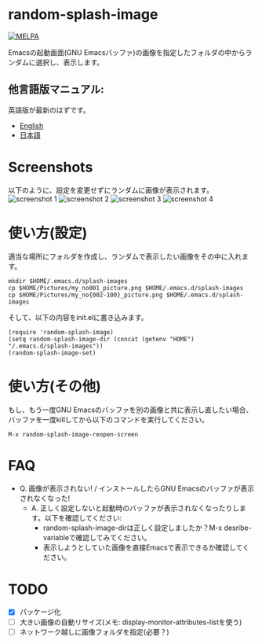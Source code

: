 # random-splash-image
[![MELPA](http://melpa.org/packages/random-splash-image-badge.svg)](http://melpa.org/#/random-splash-image)

Emacsの起動画面(GNU Emacsバッファ)の画像を指定したフォルダの中からランダムに選択し、表示します。

## 他言語版マニュアル:
英語版が最新のはずです。
- [English](README.md)
- [日本語](README.ja.md)

# Screenshots
以下のように、設定を変更せずにランダムに画像が表示されます。
![screenshot 1](https://raw.githubusercontent.com/kakakaya/random-splash-image/master/ss1.png)
![screenshot 2](https://raw.githubusercontent.com/kakakaya/random-splash-image/master/ss2.png)
![screenshot 3](https://raw.githubusercontent.com/kakakaya/random-splash-image/master/ss3.png)
![screenshot 4](https://raw.githubusercontent.com/kakakaya/random-splash-image/master/ss4.png)

# 使い方(設定)
適当な場所にフォルダを作成し、ランダムで表示したい画像をその中に入れます。
```
mkdir $HOME/.emacs.d/splash-images
cp $HOME/Pictures/my_no001_picture.png $HOME/.emacs.d/splash-images
cp $HOME/Pictures/my_no{002-100}_picture.png $HOME/.emacs.d/splash-images
```
そして、以下の内容をinit.elに書き込みます。
```
(require 'random-splash-image)
(setq random-splash-image-dir (concat (getenv "HOME") "/.emacs.d/splash-images"))
(random-splash-image-set)
```

# 使い方(その他)
もし、もう一度GNU Emacsのバッファを別の画像と共に表示し直したい場合、バッファを一度killしてから以下のコマンドを実行してください。
```
M-x random-splash-image-reopen-screen
```

# FAQ
- Q. 画像が表示されない! / インストールしたらGNU Emacsのバッファが表示されなくなった!
  - A. 正しく設定しないと起動時のバッファが表示されなくなったりします。以下を確認してください:
    - random-splash-image-dirは正しく設定しましたか？M-x desribe-variableで確認してみてください。
    - 表示しようとしていた画像を直接Emacsで表示できるか確認してください。

# TODO
- [x] パッケージ化
- [ ] 大きい画像の自動リサイズ(メモ: display-monitor-attributes-listを使う)
- [ ] ネットワーク越しに画像フォルダを指定(必要？)
